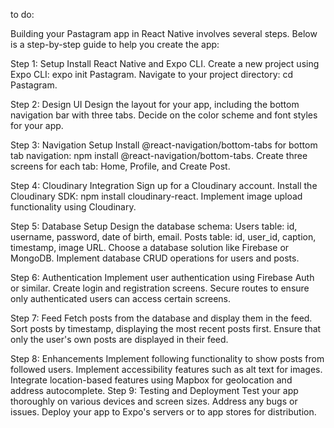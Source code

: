to do:

Building your Pastagram app in React Native involves several steps. Below is a step-by-step guide to help you create the app:

Step 1: Setup
Install React Native and Expo CLI.
Create a new project using Expo CLI: expo init Pastagram.
Navigate to your project directory: cd Pastagram.

Step 2: Design UI
Design the layout for your app, including the bottom navigation bar with three tabs.
Decide on the color scheme and font styles for your app.

Step 3: Navigation Setup
Install @react-navigation/bottom-tabs for bottom tab navigation: npm install @react-navigation/bottom-tabs.
Create three screens for each tab: Home, Profile, and Create Post.

Step 4: Cloudinary Integration
Sign up for a Cloudinary account.
Install the Cloudinary SDK: npm install cloudinary-react.
Implement image upload functionality using Cloudinary.

Step 5: Database Setup
Design the database schema:
Users table: id, username, password, date of birth, email.
Posts table: id, user_id, caption, timestamp, image URL.
Choose a database solution like Firebase or MongoDB.
Implement database CRUD operations for users and posts.

Step 6: Authentication
Implement user authentication using Firebase Auth or similar.
Create login and registration screens.
Secure routes to ensure only authenticated users can access certain screens.

Step 7: Feed
Fetch posts from the database and display them in the feed.
Sort posts by timestamp, displaying the most recent posts first.
Ensure that only the user's own posts are displayed in their feed.

Step 8: Enhancements
Implement following functionality to show posts from followed users.
Implement accessibility features such as alt text for images.
Integrate location-based features using Mapbox for geolocation and address autocomplete.
Step 9: Testing and Deployment
Test your app thoroughly on various devices and screen sizes.
Address any bugs or issues.
Deploy your app to Expo's servers or to app stores for distribution.
